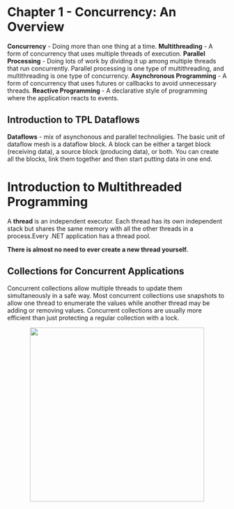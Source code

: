 # Chapter 1 - Concurrency: An Overview

**Concurrency** - Doing more than one thing at a time.
**Multithreading** - A form of concurrency that uses multiple threads of execution.
**Parallel Processing** - Doing lots of work by dividing it up among multiple threads that run concurrently. Parallel processing is one type of multithreading, and multithreading is one type of concurrency.
**Asynchronous Programming** - A form of concurrency that uses futures or callbacks to avoid unnecessary threads.
**Reactive Programming** - A declarative style of programming where the application reacts to events.

## Introduction to TPL Dataflows

__Dataflows__ - mix of asynchonous and parallel technoligies. The basic unit of dataflow mesh is a dataflow block. A block can be either a target block (receiving data), a source block (producing data), or both. You can create all the blocks, link them together and then start putting data in one end.

# Introduction to Multithreaded Programming

A __thread__ is an independent executor. Each thread has its own independent stack but shares the same memory with all the other threads in a process.Every .NET application has a thread pool.

**There is almost no need to ever create a new thread yourself.**

## Collections for Concurrent Applications

Concurrent collections allow multiple threads to update them simultaneously in a safe way. Most concurrent collections use snapshots to allow one thread to enumerate the values while another thread may be adding or removing values. Concurrent collections are usually more efficient than just protecting a regular collection with a lock.

<p align="center">
    <img src=".platform_support.png" width="400"/>
</p>